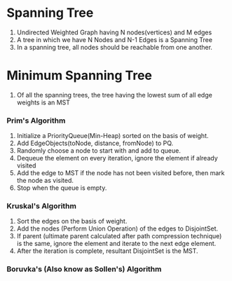 # Spanning Tree
1. Undirected Weighted Graph having N nodes(vertices) and M edges 
2. A tree in which we have N Nodes and N-1 Edges is a Spanning Tree
3. In a spanning tree, all nodes should be reachable from one another.

# Minimum Spanning Tree
1. Of all the spanning trees, the tree having the lowest sum of all edge weights is an MST

### Prim's Algorithm
1. Initialize a PriorityQueue(Min-Heap) sorted on the basis of weight.
2. Add EdgeObjects(toNode, distance, fromNode) to PQ.
3. Randomly choose a node to start with and add to queue.
4. Dequeue the element on every iteration, ignore the element if already visited
5. Add the edge to MST if the node has not been visited before, then mark the node as visited.
6. Stop when the queue is empty.

### Kruskal's Algorithm
1. Sort the edges on the basis of weight.
2. Add the nodes (Perform Union Operation) of the edges to DisjointSet.
3. If parent (ultimate parent calculated after path compression technique) is the same, ignore the element and 
iterate to the next edge element.
4. After the iteration is complete, resultant DisjointSet is the MST.

### Boruvka's (Also know as Sollen's) Algorithm
